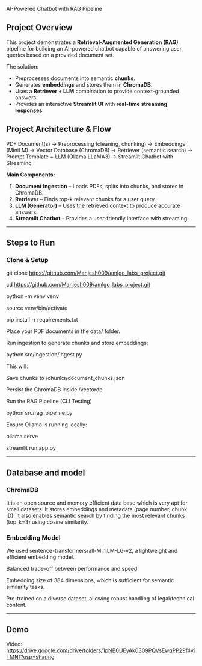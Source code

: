 AI-Powered Chatbot with RAG Pipeline 

## **Project Overview**
This project demonstrates a **Retrieval-Augmented Generation (RAG)** pipeline for building an AI-powered chatbot capable of answering user queries based on a provided document set.  

The solution:
- Preprocesses documents into semantic **chunks**.
- Generates **embeddings** and stores them in **ChromaDB**.
- Uses a **Retriever + LLM** combination to provide context-grounded answers.
- Provides an interactive **Streamlit UI** with **real-time streaming responses**.


## **Project Architecture & Flow**

PDF Document(s)
->
Preprocessing (cleaning, chunking)
->
Embeddings (MiniLM)
->
Vector Database (ChromaDB)
->
Retriever (semantic search)
->
Prompt Template + LLM (Ollama LLaMA3)
->
Streamlit Chatbot with Streaming


**Main Components:**
1. **Document Ingestion** – Loads PDFs, splits into chunks, and stores in ChromaDB.
2. **Retriever** – Finds top-k relevant chunks for a user query.
3. **LLM (Generator)** – Uses the retrieved context to produce accurate answers.
4. **Streamlit Chatbot** – Provides a user-friendly interface with streaming.

---

## **Steps to Run**

### **Clone & Setup**
git clone https://github.com/Manjesh009/amlgo_labs_project.git

cd https://github.com/Manjesh009/amlgo_labs_project.git

python -m venv venv

source venv/bin/activate

pip install -r requirements.txt

Place your PDF documents in the data/ folder.

Run ingestion to generate chunks and store embeddings:

python src/ingestion/ingest.py

This will:

Save chunks to /chunks/document_chunks.json

Persist the ChromaDB inside /vectordb

Run the RAG Pipeline (CLI Testing)

python src/rag_pipeline.py

Ensure Ollama is running locally:

ollama serve

streamlit run app.py

---

## **Database and model**

### **ChromaDB**

It is an open source and memory efficient data base which is very apt for small datasets. It stores embeddings and metadata (page number, chunk ID). It also enables semantic search by finding the most relevant chunks (top_k=3) using cosine similarity.

### **Embedding Model**

We used sentence-transformers/all-MiniLM-L6-v2, a lightweight and efficient embedding model.

Balanced trade-off between performance and speed.

Embedding size of 384 dimensions, which is sufficient for semantic similarity tasks.

Pre-trained on a diverse dataset, allowing robust handling of legal/technical content.

---

## **Demo**

Video: https://drive.google.com/drive/folders/1pNB0UEyAk0309PQVsEwqPP29f4y1TMN1?usp=sharing 






 



